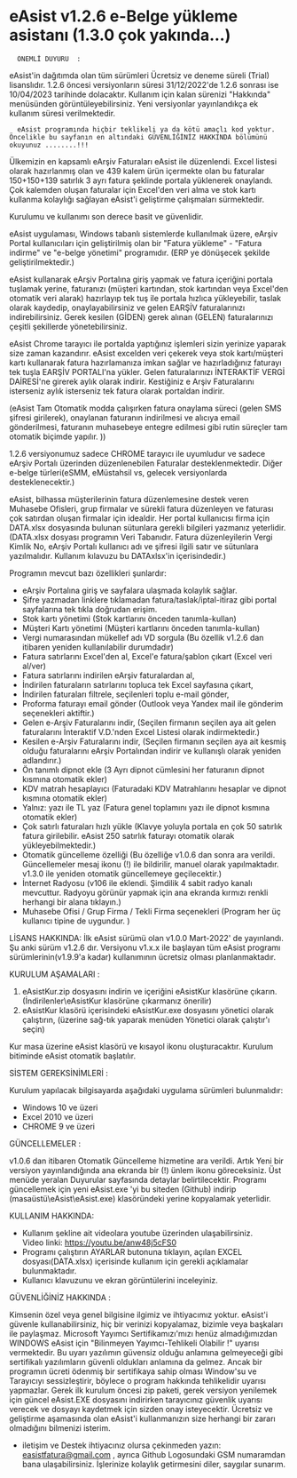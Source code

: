 #     eAsist v1.2.6    e-Belge yükleme asistanı (1.3.0 çok yakında...)

      ÖNEMLİ DUYURU  :
      
eAsist'in dağıtımda olan tüm sürümleri Ücretsiz ve deneme süreli (Trial) lisanslıdır. 1.2.6 öncesi versiyonların süresi 31/12/2022'de 1.2.6 sonrası ise 10/04/2023     tarihinde dolacaktır. Kullanım için kalan sürenizi "Hakkında" menüsünden görüntüleyebilirsiniz. Yeni versiyonlar yayınlandıkça ek kullanım süresi verilmektedir.
         
      eAsist programında hiçbir teklikeli ya da kötü amaçlı kod yoktur. Öncelikle bu sayfanın en altındaki GÜVENLİĞİNİZ HAKKINDA bölümünü okuyunuz ........!!!

Ülkemizin en kapsamlı eArşiv Faturaları eAsist ile düzenlendi. Excel listesi olarak hazırlanmış olan ve 439 kalem ürün içermekte olan bu faturalar 150+150+139 satırlık 3 ayrı fatura şeklinde portala yüklenerek onaylandı. Çok kalemden oluşan faturalar için Excel'den veri alma ve stok kartı kullanma kolaylığı sağlayan eAsist'i geliştirme çalışmaları sürmektedir. 

Kurulumu ve kullanımı son derece basit ve güvenlidir.

eAsist uygulaması, Windows tabanlı sistemlerde kullanılmak üzere, eArşiv Portal kullanıcıları için geliştirilmiş olan bir "Fatura yükleme" - "Fatura indirme" ve      "e-belge yönetimi" programıdır. (ERP ye dönüşecek şekilde geliştirilmektedir.)

eAsist kullanarak eArşiv Portalına giriş yapmak ve fatura içeriğini portala tuşlamak yerine, faturanızı (müşteri kartından, stok kartından veya Excel'den otomatik veri alarak) hazırlayıp tek tuş ile portala hızlıca yükleyebilir, taslak olarak kaydedip, onaylayabilirsiniz ve gelen EARŞİV faturalarınızı indirebilirsiniz. Gerek kesilen (GİDEN) gerek alınan (GELEN) faturalarınızı çeşitli şekillerde yönetebilirsiniz.

eAsist Chrome tarayıcı ile portalda yaptığınız işlemleri sizin yerinize yaparak size zaman kazandırır. eAsist excelden veri çekerek veya stok kartı/müşteri kartı kullanarak fatura hazırlamanıza imkan sağlar ve hazırladığınız faturayı tek tuşla EARŞİV PORTALI'na yükler. Gelen faturalarınızı İNTERAKTİF VERGİ DAİRESİ'ne girerek aylık olarak indirir. Kestiğiniz e Arşiv Faturalarını isterseniz aylık isterseniz tek fatura olarak portaldan indirir.

(eAsist Tam Otomatik modda çalışırken fatura onaylama süreci (gelen SMS şifresi girilerek), onaylanan faturanın indirilmesi ve alıcıya email gönderilmesi, faturanın muhasebeye entegre edilmesi gibi rutin süreçler tam otomatik biçimde yapılır. ))

1.2.6 versiyonumuz sadece CHROME tarayıcı ile uyumludur ve sadece eArşiv Portalı üzerinden düzenlenebilen Faturalar desteklenmektedir. Diğer e-belge türleri(eSMM, eMüstahsil vs, gelecek versiyonlarda desteklenecektir.)

eAsist, bilhassa müşterilerinin fatura düzenlemesine destek veren Muhasebe Ofisleri, grup firmalar ve sürekli fatura düzenleyen ve faturası çok satırdan oluşan firmalar için idealdir. Her portal kullanıcısı firma için DATA.xlsx dosyasında bulunan sütunlara gerekli bilgileri yazmanız yeterlidir. (DATA.xlsx dosyası programın Veri Tabanıdır. Fatura düzenleyilerin Vergi Kimlik No, eArşiv Portalı kullanıcı adı ve şifresi ilgili satır ve sütunlara yazılmalıdır. Kullanım kılavuzu bu DATAxlsx'in içerisindedir.)

Programın mevcut bazı özellikleri şunlardır:

- eArşiv Portalına giriş ve sayfalara ulaşmada kolaylık sağlar. 
- Şifre yazmadan linklere tıklamadan fatura/taslak/iptal-itiraz gibi portal sayfalarına tek tıkla doğrudan erişim.
- Stok kartı yönetimi (Stok kartlarını önceden tanımla-kullan)
- Müşteri Kartı yönetimi (Müşteri kartlarını önceden tanımla-kullan)
- Vergi numarasından mükellef adı VD sorgula (Bu özellik v1.2.6 dan itibaren yeniden kullanılabilir durumdadır)
- Fatura satırlarını Excel'den al, Excel'e fatura/şablon çıkart (Excel veri al/ver)
- Fatura satırlarını indirilen eArşiv faturalardan al,
- İndirilen faturaların satırlarını topluca tek Excel sayfasına çıkart,
- İndirilen faturaları filtrele, seçilenleri toplu e-mail gönder,
- Proforma faturayı email gönder (Outlook veya Yandex mail ile gönderim seçenekleri aktiftir.)
- Gelen e-Arşiv Faturalarını indir, (Seçilen firmanın seçilen aya ait gelen faturalarını İnteraktif V.D.'nden Excel Listesi olarak indirmektedir.)
- Kesilen e-Arşiv Faturalarını indir, (Seçilen firmanın seçilen aya ait kesmiş olduğu faturalarını eArşiv Portalından indirir ve kullanışlı olarak yeniden adlandırır.)
- Ön tanımlı dipnot ekle (3 Ayrı dipnot cümlesini her faturanın dipnot kısmına otomatik ekler)
- KDV matrah hesaplayıcı (Faturadaki KDV Matrahlarını hesaplar ve dipnot kısmına otomatik ekler)
- Yalnız: yazı ile TL yaz (Fatura genel toplamını yazı ile dipnot kısmına otomatik ekler)
- Çok satırlı faturaları hızlı yükle (Klavye yoluyla portala en çok 50 satırlık fatura girilebilir. eAsist 250 satırlık faturayı otomatik olarak yükleyebilmektedir.)
- Otomatik güncelleme özelliği (Bu özelliğe v1.0.6 dan sonra ara verildi. Güncellemeler mesaj ikonu (!) ile bildirilir, manuel olarak yapılmaktadır. v1.3.0 ile yeniden   otomatik güncellemeye geçilecektir.)
- İnternet Radyosu (v106 ile eklendi. Şimdilik 4 sabit radyo kanalı mevcuttur. Radyoyu görünür yapmak için ana ekranda kırmızı renkli herhangi bir alana tıklayın.)
- Muhasebe Ofisi / Grup Firma / Tekli Firma seçenekleri (Program her üç kullanıcı tipine de uygundur. )

LİSANS HAKKINDA:
İlk eAsist sürümü olan v1.0.0 Mart-2022' de yayınlandı. Şu anki sürüm v1.2.6 dır.
Versiyonu v1.x.x ile başlayan tüm eAsist programı sürümlerinin(v1.9.9'a kadar) kullanımının ücretsiz olması planlanmaktadır.

KURULUM AŞAMALARI :

1. eAsistKur.zip dosyasını indirin ve içeriğini eAsistKur klasörüne çıkarın. (İndirilenler\eAsistKur klasörüne çıkarmanız önerilir)
2. eAsistKur klasörü içerisindeki eAsistKur.exe dosyasını yönetici olarak çalıştırın, (üzerine sağ-tık yaparak menüden Yönetici olarak çalıştır'ı seçin)

Kur masa üzerine eAsist klasörü ve kısayol ikonu oluşturacaktır. 
Kurulum bitiminde eAsist otomatik başlatılır.

SİSTEM GEREKSİNİMLERİ :

Kurulum yapılacak bilgisayarda aşağıdaki uygulama sürümleri bulunmalıdır:
- Windows 10 ve üzeri
- Excel 2010 ve üzeri
- CHROME   9 ve üzeri

GÜNCELLEMELER :

v1.0.6 dan itibaren Otomatik Güncelleme hizmetine ara verildi. Artık Yeni bir versiyon yayınlandığında ana ekranda bir (!) ünlem ikonu göreceksiniz. Üst menüde  yeralan  Duyurular sayfasında detaylar belirtilecektir. Programı güncellemek için yeni eAsist.exe 'yi bu siteden (Github) indirip (masaüstü\eAsist\eAsist.exe) klasöründeki yerine kopyalamak yeterlidir.

KULLANIM HAKKINDA:

- Kullanım şekline ait videolara youtube üzerinden ulaşabilirsiniz.  
  Video linki:    https://youtu.be/anw48j5cFS0
- Programı çalıştırın AYARLAR butonuna tıklayın, açılan EXCEL dosyası(DATA.xlsx) içerisinde kullanım için gerekli açıklamalar bulunmaktadır.
- Kullanıcı klavuzunu ve ekran görüntülerini inceleyiniz.

GÜVENLİĞİNİZ HAKKINDA :

Kimsenin özel veya genel bilgisine ilgimiz ve ihtiyacımız yoktur. eAsist'i güvenle kullanabilirsiniz, hiç bir verinizi kopyalamaz, bizimle veya başkaları ile paylaşmaz. Microsoft Yayımcı Sertifikamızı'mızı henüz almadığımızdan WINDOWS eAsist için "Bilinmeyen Yayımcı-Tehlikeli Olabilir !" uyarısı vermektedir. Bu uyarı yazılımın güvensiz olduğu anlamına gelmeyeceği gibi sertifikalı yazılımların güvenli oldukları anlamına da gelmez. Ancak bir programın ücreti ödenmiş bir sertifikaya sahip olması Window'su ve Tarayıcıyı sessizleştirir, böylece o program hakkında tehlikelidir uyarısı yapmazlar. Gerek ilk kurulum öncesi zip paketi, gerek versiyon yenilemek için güncel eAsist.EXE dosyasını indirirken tarayıcınız güvenlik uyarısı verecek ve dosyayı kaydetmek için sizden onay isteyecektir. 
Ücretsiz ve geliştirme aşamasında olan eAsist'i kullanmanızın size herhangi bir zararı olmadığını bilmenizi isterim.

- iletişim ve Destek ihtiyacınız olursa çekinmeden yazın:  easistfatura@gmail.com , ayrıca Github Logosundaki GSM numaramdan bana ulaşabilirsiniz.
  İşlerinize kolaylık getirmesini diler, saygılar sunarım.
